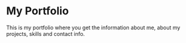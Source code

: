 # My Portfolio
This is my portfolio where you get the information about me, about my projects, skills and contact info.